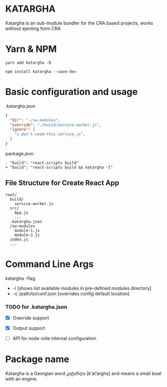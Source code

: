 # KATARGHA
Katargha is an sub-module bundler for the CRA based projects, works without ejecting from CRA


# Yarn & NPM

```
yarn add katargha -D
```

```
npm install katargha --save-dev
```


# Basic configuration and usage

.katargha.json
```json
{
  "dir": "./sw-modules",
  "override": "./build/service-worker.js",
  "ignore": [
    "i-don't-need-this-service.js",
  ]
}
```

package.json
```
- "build": "react-scripts build"
+ "build": "react-scripts build && katargha -l"
```

## File Structure for Create React App
```
root/
  build/
    service-worker.js
  src/
    App.js
    ...
  .katargha.json
  /sw-modules
    module-1.js
    module-2.js
  index.js
  ...
```

# Command Line Args
  katargha -flag
  - -l [shows list available modules in pre-defined modules directory]
  - -c /path/to/conf.json [overrides config default location]

### TODO for .katargha.json
 - [x] Override support
 - [x] Output support
 - [ ] API for node-side internal configuration



# Package name
Katargha is a Georgian word კატარღა [k’at’argha] and means a small boat with an engine.
